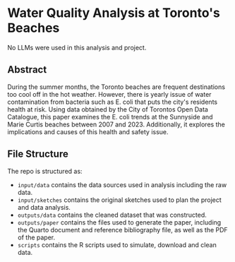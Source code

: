 # Water Quality Analysis at Toronto's Beaches
No LLMs were used in this analysis and project.

## Abstract
During the summer months, the Toronto beaches are frequent destinations too cool off in the hot weather. However, there is yearly issue of water contamination from bacteria such as E. coli that puts the city's residents health at risk. Using data obtained by the City of Torontos Open Data Catalogue, this paper examines the E. coli trends at the Sunnyside and Marie Curtis beaches between 2007 and 2023. Additionally, it explores the implications and causes of this health and safety issue. 

## File Structure

The repo is structured as:

-   `input/data` contains the data sources used in analysis including the raw data.
-   `input/sketches` contains the original sketches used to plan the project and data analysis.
-   `outputs/data` contains the cleaned dataset that was constructed.
-   `outputs/paper` contains the files used to generate the paper, including the Quarto document and reference bibliography file, as well as the PDF of the paper. 
-   `scripts` contains the R scripts used to simulate, download and clean data.
